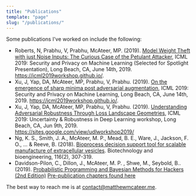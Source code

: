 ```yaml
---
title: "Publications"
template: "page"
slug: "/publications/"
---
```


Some publications I've worked on include the following:

- Roberts, N, Prabhu, V, Prabhu, McAteer, MP. (2019). [Model Weight Theft with just Noise Inputs: The Curious Case of the Petulant Attacker](https://icml2019workshop.github.io/), ICML 2019: Security and Privacy on Machine Learning (Selected for Spotlight Presentation), Long Beach, CA, June 14th, 2019. https://icml2019workshop.github.io/.
- Xu, J, Yap, DA, McAteer, MP, Prabhu, V, Prabhu. (2019). [On the emergence of sharp minima post adversarial augmentation](https://icml2019workshop.github.io/), ICML 2019: Security and Privacy on Machine Learning, Long Beach, CA, June 14th, 2019. https://icml2019workshop.github.io/.
- Xu, J, Yap, DA, McAteer, MP, Prabhu, V, Prabhu. (2019). [Understanding Adversarial Robustness Through Loss Landscape Geometries](https://sites.google.com/view/udlworkshop2019/), ICML 2019: Uncertainty & Robustness in Deep Learning workshop, Long Beach, CA, Jun 9th, 2019. https://sites.google.com/view/udlworkshop2019/
- Ng, K. S., Smith, J. A., McAteer, M. P., Mead, B. E., Ware, J., Jackson, F. O., ... & Reeve, B. (2018). [Bioprocess decision support tool for scalable manufacture of extracellular vesicles](https://onlinelibrary.wiley.com/doi/abs/10.1002/bit.26809). Biotechnology and bioengineering, 116(2), 307-319.
- Davidson-Pilon, C., Dillon, J., McAteer, M. P. , Shwe, M., Seybold, B.. (2019). [Probabilistic Programming and Bayesian Methods for Hackers (2nd Edition)](https://camdavidsonpilon.github.io/Probabilistic-Programming-and-Bayesian-Methods-for-Hackers/) [Pre-publication chapters found here](https://goo.gl/9Z5hs9)

The best way to reach me is at [contact@matthewmcateer.me](mailto:contact@matthewmcateer.me).
